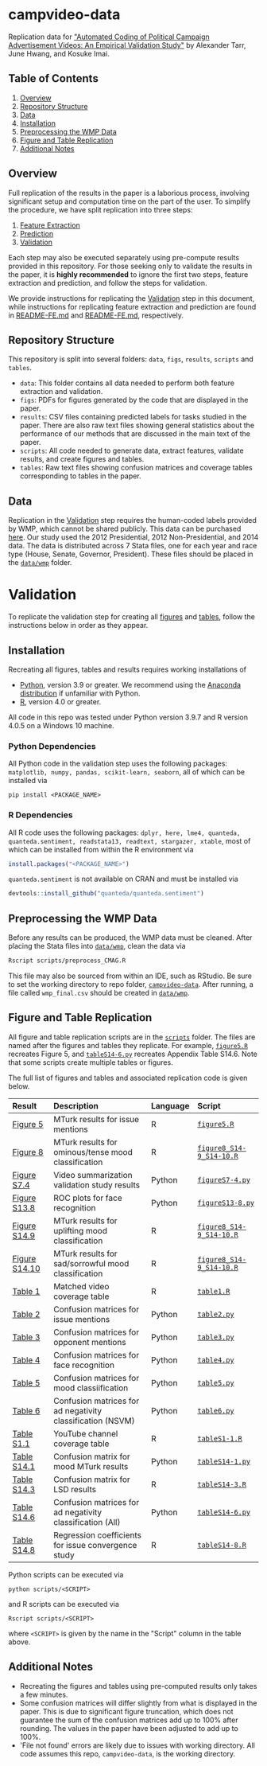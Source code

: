 # campvideo-data
Replication data for ["Automated Coding of Political Campaign Advertisement Videos: An Empirical Validation Study"]() by Alexander Tarr, June Hwang, and Kosuke Imai.

## Table of Contents
1. [Overview](#Overview)
2. [Repository Structure](#Repository-Structure)
3. [Data](#Data)
4. [Installation](#Installation)
5. [Preprocessing the WMP Data](#Preprocessing-the-WMP-Data)
6. [Figure and Table Replication](#Figure-and-Table-Replication)
7. [Additional Notes](#Additional-Notes)

## Overview
Full replication of the results in the paper is a laborious process, involving significant setup and computation time on the part of the user. To simplify the procedure, we have split replication into three steps: 
1. [Feature Extraction](README-FE.md#Feature-Extraction)
2. [Prediction](README-PR.md#Prediction)
3. [Validation](#Validation) 

Each step may also be executed separately using pre-compute results provided in this repository. For those seeking only to validate the results in the paper, it is **highly recommended** to ignore the first two steps, feature extraction and prediction, and follow the steps for validation.

We provide instructions for replicating the [Validation](#Validation) step in this document, while instructions for replicating feature extraction and prediction are found in [README-FE.md](README-FE.md) and [README-FE.md](README-PR.md), respectively. 

## Repository Structure
This repository is split into several folders: ``data``, ``figs``, ``results``, ``scripts`` and ``tables``.
- ``data``: This folder contains all data needed to perform both feature extraction and validation.
- ``figs``: PDFs for figures generated by the code that are displayed in the paper.
- ``results``: CSV files containing predicted labels for tasks studied in the paper. There are also raw text files showing general statistics about the performance of our methods that are discussed in the main text of the paper.
- ``scripts``: All code needed to generate data, extract features, validate results, and create figures and tables.
- ``tables``: Raw text files showing confusion matrices and coverage tables corresponding to tables in the paper.

## Data
Replication in the [Validation](#Validation) step requires the human-coded labels provided by WMP, which cannot be shared publicly. This data can be purchased [here](https://mediaproject.wesleyan.edu/dataaccess/). Our study used the 2012 Presidential, 2012 Non-Presidential, and 2014 data. The data is distributed across 7 Stata files, one for each year and race type (House, Senate, Governor, President). These files should be placed in the [``data/wmp``](data/wmp) folder.

# Validation
To replicate the validation step for creating all [figures](figs) and [tables](tables), follow the instructions below in order as they appear.

## Installation
Recreating all figures, tables and results requires working installations of
- [Python](https://www.python.org/downloads/), version 3.9 or greater. We recommend using the [Anaconda distribution](https://www.anaconda.com/products/distribution) if unfamiliar with Python.
- [R](https://cran.r-project.org/src/base/R-4/), version 4.0 or greater.

All code in this repo was tested under Python version 3.9.7 and R version 4.0.5 on a Windows 10 machine. 

### Python Dependencies
All Python code in the validation step uses the following packages: ``matplotlib, numpy, pandas, scikit-learn, seaborn``, all of which can be installed via

```
pip install <PACKAGE_NAME>
````

### R Dependencies
All R code uses the following packages: ``dplyr, here, lme4, quanteda, quanteda.sentiment, readstata13, readtext, stargazer, xtable``, most of which can be installed from within the R environment via

```r
install.packages("<PACKAGE_NAME>")
```

``quanteda.sentiment`` is not available on CRAN and must be installed via

```r
devtools::install_github("quanteda/quanteda.sentiment")
```
    
## Preprocessing the WMP Data
Before any results can be produced, the WMP data must be cleaned. After placing the Stata files into [``data/wmp``](data/wmp), clean the data via

```sh
Rscript scripts/preprocess_CMAG.R
```

This file may also be sourced from within an IDE, such as RStudio. Be sure to set the working directory to repo folder, [``campvideo-data``](https://github.com/atarr3/campvideo-data). After running, a file called ``wmp_final.csv`` should be created in [``data/wmp``](data/wmp).

## Figure and Table Replication
All figure and table replication scripts are in the [``scripts``](scripts) folder. The files are named after the figures and tables they replicate. For example, [``figure5.R``](scripts/figure5.R) recreates Figure 5, and [``tableS14-6.py``](scripts/tableS14-6.py) recreates Appendix Table S14.6. Note that some scripts create multiple tables or figures.

The full list of figures and tables and associated replication code is given below.

| Result                                 | Description                                                | Language | Script                                                       |
| :------------------------------------- | :--------------------------------------------------------- | :------- | :----------------------------------------------------------- |
| [Figure 5](figs/figure5.pdf)           | MTurk results for issue mentions                           | R        | [``figure5.R``](scripts/figure5.R)                           |
| [Figure 8](figs/figure8.pdf)           | MTurk results for ominous/tense mood classification        | R        | [``figure8_S14-9_S14-10.R``](scripts/figure8_S14-9_S14-10.R) |
| [Figure S7.4](figs/figureS7-4.pdf)     | Video summarization validation study results               | Python   | [``figureS7-4.py``](scripts/figureS7-4.py)                   |
| [Figure S13.8](figs/figureS13-8.pdf)   | ROC plots for face recognition                             | Python   | [``figureS13-8.py``](scripts/figureS13-8.py)                 |
| [Figure S14.9](figs/figureS14-9.pdf)   | MTurk results for uplifting mood classification            | R        | [``figure8_S14-9_S14-10.R``](scripts/figure8_S14-9_S14-10.R) |
| [Figure S14.10](figs/figureS14-10.pdf) | MTurk results for sad/sorrowful mood classification        | R        | [``figure8_S14-9_S14-10.R``](scripts/figure8_S14-9_S14-10.R) |
| [Table 1](tables/table1.txt)           | Matched video coverage table                               | R        | [``table1.R``](scripts/table1.R)                             |
| [Table 2](tables/table2.txt)           | Confusion matrices for issue mentions                      | Python   | [``table2.py``](scripts/table2.py)                           |
| [Table 3](tables/table3.txt)           | Confusion matrices for opponent mentions                   | Python   | [``table3.py``](scripts/table3.py)                           |
| [Table 4](tables/table4.txt)           | Confusion matrices for face recognition                    | Python   | [``table4.py``](scripts/table4.py)                           |
| [Table 5](tables/table5.txt)           | Confusion matrices for mood classiification                | Python   | [``table5.py``](scripts/table5.py)                           |
| [Table 6](tables/table6.txt)           | Confusion matrices for ad negativity classification (NSVM) | Python   | [``table6.py``](scripts/table6.py)                           |
| [Table S1.1](tables/tableS1-1.txt)     | YouTube channel coverage table                             | R        | [``tableS1-1.R``](scripts/tableS1-1.R)                       |
| [Table S14.1](tables/tableS14-1.txt)   | Confusion matrix for mood MTurk results                    | Python   | [``tableS14-1.py``](scripts/tableS14-1.py)                   |
| [Table S14.3](tables/tableS14-3.txt)   | Confusion matrix for LSD results                           | R        | [``tableS14-3.R``](scripts/tableS14-3.R)                     |
| [Table S14.6](tables/tableS14-6.txt)   | Confusion matrices for ad negativity classification (All)  | Python   | [``tableS14-6.py``](scripts/tableS14-6.py)                   |
| [Table S14.8](tables/tableS14-8.txt)   | Regression coefficients for issue convergence study        | R        | [``tableS14-8.R``](scripts/tableS14-8.R)                     |

Python scripts can be executed via

```
python scripts/<SCRIPT>
```

and R scripts can be executed via

```
Rscript scripts/<SCRIPT>
```

where ``<SCRIPT>`` is given by the name in the "Script" column in the table above.

## Additional Notes
- Recreating the figures and tables using pre-computed results only takes a few minutes.
- Some confusion matrices will differ slightly from what is displayed in the paper. This is due to significant figure truncation, which does not guarantee the sum of the confusion matrices add up to 100% after rounding. The values in the paper have been adjusted to add up to 100%.
- 'File not found' errors are likely due to issues with working directory. All code assumes this repo, `campvideo-data`, is the working directory.
